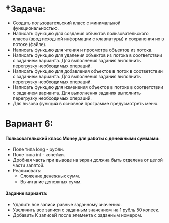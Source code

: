 # &#8224;Задача:
- Создать пользовательский класс с минимальной функциональностью.
- Написать функцию для создания объектов пользовательского класса (ввод исходной информации с клавиатуры) и сохранения их в потоке (файле).
- Написать функцию для чтения и просмотра объектов из потока.
- Написать функцию для удаления объектов из потока в соответствии с заданием варианта. Для выполнения задания выполнить перегрузку необходимых операций.
- Написать функцию для добавления объектов в поток в соответствии с заданием варианта. Для выполнения задания выполнить перегрузку необходимых операций.
- Написать функцию для изменения объектов в потоке в соответствии с заданием варианта. Для выполнения задания выполнить перегрузку необходимых операций.
- Для вызова функций в основной программе предусмотреть меню.
# Вариант 6:
#### Пользовательский класс __Money__ для работы с денежными суммами:
  - Поле типа long - рубли.
  - Поле типа int - копейки.
  - Дробная часть при выводе на экран должна быть отделена от целой части запятой.
  - Реализовать:
    - Сложение денежных сумм.
    - Вычитание денежных сумм.
#### Задание варианта:
  - Удалить все записи равные заданному значению.
  - Увеличить все записи с заданным значением на 1 рубль 50 копеек.
  - Добавить K записей после элемента с заданным номером.
